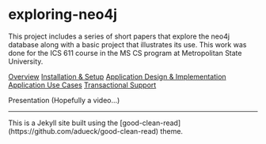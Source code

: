 # exploring-neo4j

This project includes a series of short papers that explore the neo4j database along with a basic project that illustrates its use. This work was done for the ICS 611 course in the MS CS program at Metropolitan State University.

[Overview](overview-part1.md)
[Installation & Setup](install-part2.md)
[Application Design & Implementation](app-design-impl-part3.md)
[Application Use Cases](app-use-cases-part4.md)
[Transactional Support](transactions-part5.md)

Presentation
(Hopefully a video...)


<hr>
This is a Jekyll site built using the [good-clean-read](https://github.com/adueck/good-clean-read) theme.
